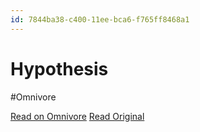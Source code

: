 ```yaml
---
id: 7844ba38-c400-11ee-bca6-f765ff8468a1
---
```


# Hypothesis
#Omnivore

[Read on Omnivore](https://omnivore.app/me/hypothesis-18d78619b3e)
[Read Original](https://hypothes.is/a/Wcf_mMP2Ee6qnuPoreFkjw)

